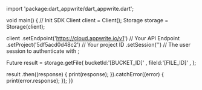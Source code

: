 import 'package:dart_appwrite/dart_appwrite.dart';

void main() { // Init SDK
  Client client = Client();
  Storage storage = Storage(client);

  client
    .setEndpoint('https://cloud.appwrite.io/v1') // Your API Endpoint
    .setProject('5df5acd0d48c2') // Your project ID
    .setSession('') // The user session to authenticate with
  ;

  Future result = storage.getFile(
    bucketId:'[BUCKET_ID]' ,
    fileId:'[FILE_ID]' ,
  );

  result
    .then((response) {
      print(response);
    }).catchError((error) {
      print(error.response);
  });
}}